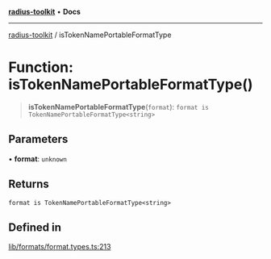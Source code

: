 [**radius-toolkit**](../README.md) • **Docs**

***

[radius-toolkit](../globals.md) / isTokenNamePortableFormatType

# Function: isTokenNamePortableFormatType()

> **isTokenNamePortableFormatType**(`format`): `format is TokenNamePortableFormatType<string>`

## Parameters

• **format**: `unknown`

## Returns

`format is TokenNamePortableFormatType<string>`

## Defined in

[lib/formats/format.types.ts:213](https://github.com/rangle/radius-token-tango/blob/5b6e6f5adbda55f8c41a4c8308d1d8885a9b9a2f/packages/radius-toolkit/src/lib/formats/format.types.ts#L213)
